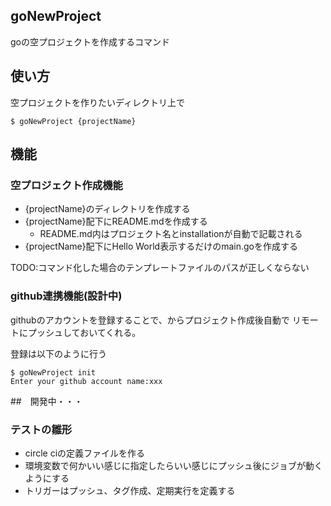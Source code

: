 ## goNewProject
goの空プロジェクトを作成するコマンド

## 使い方
空プロジェクトを作りたいディレクトリ上で
```
$ goNewProject {projectName}
```

## 機能
### 空プロジェクト作成機能
- {projectName}のディレクトリを作成する
- {projectName}配下にREADME.mdを作成する
  - README.md内はプロジェクト名とinstallationが自動で記載される
- {projectName}配下にHello World表示するだけのmain.goを作成する

TODO:コマンド化した場合のテンプレートファイルのパスが正しくならない

### github連携機能(設計中)
githubのアカウントを登録することで、からプロジェクト作成後自動で
リモートにプッシュしておいてくれる。

登録は以下のように行う
```
$ goNewProject init
Enter your github account name:xxx

```

##　開発中・・・
### テストの雛形
- circle ciの定義ファイルを作る
- 環境変数で何かいい感じに指定したらいい感じにプッシュ後にジョブが動くようにする
- トリガーはプッシュ、タグ作成、定期実行を定義する
